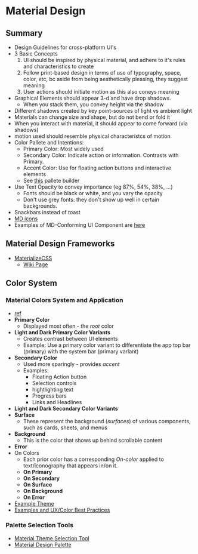 Material Design
============

## Summary
- Design Guidelines for cross-platform UI's
- 3 Basic Concepts
    1. UI should be inspired by physical material, and adhere to it's rules and characteristics to create 
    2. Follow print-based design in terms of use of typography, space, color, etc, bc aside from being aesthetically pleasing, they suggest meaning
    3. User actions should initiate motion as this also coneys meaning
- Graphical Elements should appear 3-d and have drop shadows.
    - When you stack them, you convey height via the shadow
- Different shadows created by key point-sources of light vs ambient light
- Materials can change size and shape, but do not bend or fold it
- When you interact with material, it should appear to come forward (via shadows)
- motion used should resemble physical characteristcs of motion
- Color Pallete and Intentions:
    - Primary Color: Most widely used
    - Secondary Color: Indicate action or information.  Contrasts with Primary.
    - Accent Color: Use for floating action buttons and interactive elements
    - See [this](http://www.materialpalette.com/yellow/indigo) pallete builder
- Use Text Opacity to convey importance  (eg 87%, 54%, 38%, ...)
    - Fonts should be black or white, and you vary the opacity
    - Don't use grey fonts: they don't show up well in certain backgrounds.
- Snackbars instead of toast
- [MD icons](https://design.google.com/icons/)
- Examples of MD-Conforming UI Component are [here](https://material.google.com/components/bottom-navigation.html)

## Material Design Frameworks
- [MaterializeCSS](http://materializecss.com/)
    - [Wiki Page](https://github.com/Dogfalo/materialize/wiki)

## Color System 

### Material Colors System and Application
- [ref](https://material.io/design/color/the-color-system.html#)
- **Primary Color**
  - Displayed most often - the *root* color
- **Light and Dark Primary Color Variants**
  - Creates contrast between UI elements
  - Example: Use a primary color variant to differentiate the app top bar (primary) with the system bar (primary variant)
- **Secondary Color**
  - Used more sparingly - provides *accent*
  - Examples:
    - Floating Action button
    - Selection controls
    - hightlighting text
    - Progress bars
    - Links and Headlines
- **Light and Dark Secondary Color Variants**
- **Surface**
  - These represent the background (*surfaces*) of various components, such as cards, sheets, and menus
- **Background**
  - This is the color that shows up behind scrollable content
- **Error**
- On Colors
  - Each prior color has a corresponding *On-color* applied to text/iconography that appears in/on it.
  - **On Primary**
  - **On Secondary**
  - **On Surface**
  - **On Background**
  - **On Error**
- [Example Theme](https://storage.googleapis.com/spec-host-backup/mio-design%2Fassets%2F1hg4iTKzTMMgtJRx7bhaE2kSYR5BRYz1g%2Fcolor-colorsystem-schemecreation-theme.png)
- [Examples and UX/Color Best Practices](https://material.io/design/color/applying-color-to-ui.html)

### Palette Selection Tools
- [Material Theme Selection Tool](https://material.io/tools/color/#!/?view.left=0&view.right=0&primary.color=6002ee)
- [Material Design Palette](https://www.materialpalette.com/)
